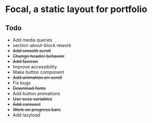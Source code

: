 # Focal, a static layout for portfolio

## Todo
* Add media queries
* section-about-block rework
* ~~Add smooth scroll~~
* ~~Change header behavior~~
* ~~Add favicon~~
* Improve accessibility
* Make button component
* ~~Add animation on scroll~~
* Fix bugs
* ~~Download fonts~~
* Add button animations
* ~~Use scss variables~~
* ~~Add carousel~~
* ~~Work on progress bars~~
* Add lazyload
